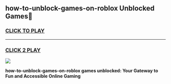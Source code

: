 
## how-to-unblock-games-on-roblox Unblocked Games👋
<h3>
<a href="https://news.freeplayer.one?title=how-to-unblock-games-on-roblox&ref=16F">CLICK TO PLAY</a></h3>
<hr>

<h3>
<a href="https://news.freeplayer.one?title=how-to-unblock-games-on-roblox&ref=16F">CLICK 2 PLAY</a>
  
</h3>

<a href="https://news.freeplayer.one?title=how-to-unblock-games-on-roblox&ref=16F/"><img src="https://clearcache.store/games.png"></a>


**how-to-unblock-games-on-roblox games unblocked: Your Gateway to Fun and Accessible Online Gaming**
